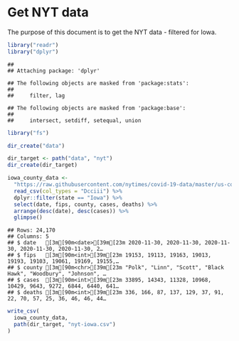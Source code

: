 Get NYT data
================

The purpose of this document is to get the NYT data - filtered for Iowa.

``` r
library("readr")
library("dplyr")
```

    ## 
    ## Attaching package: 'dplyr'

    ## The following objects are masked from 'package:stats':
    ## 
    ##     filter, lag

    ## The following objects are masked from 'package:base':
    ## 
    ##     intersect, setdiff, setequal, union

``` r
library("fs")
```

``` r
dir_create("data")

dir_target <- path("data", "nyt")
dir_create(dir_target)
```

``` r
iowa_county_data <- 
  "https://raw.githubusercontent.com/nytimes/covid-19-data/master/us-counties.csv" %>%
  read_csv(col_types = "Dcciii") %>%
  dplyr::filter(state == "Iowa") %>%
  select(date, fips, county, cases, deaths) %>%
  arrange(desc(date), desc(cases)) %>%
  glimpse()
```

    ## Rows: 24,170
    ## Columns: 5
    ## $ date   [3m[90m<date>[39m[23m 2020-11-30, 2020-11-30, 2020-11-30, 2020-11-30, 2020-11-30, 2…
    ## $ fips   [3m[90m<int>[39m[23m 19153, 19113, 19163, 19013, 19193, 19103, 19061, 19169, 19155,…
    ## $ county [3m[90m<chr>[39m[23m "Polk", "Linn", "Scott", "Black Hawk", "Woodbury", "Johnson", …
    ## $ cases  [3m[90m<int>[39m[23m 33895, 14343, 11328, 10968, 10429, 9643, 9272, 6844, 6440, 641…
    ## $ deaths [3m[90m<int>[39m[23m 336, 166, 87, 137, 129, 37, 91, 22, 70, 57, 25, 36, 46, 46, 44…

``` r
write_csv(
  iowa_county_data,
  path(dir_target, "nyt-iowa.csv")
)
```
